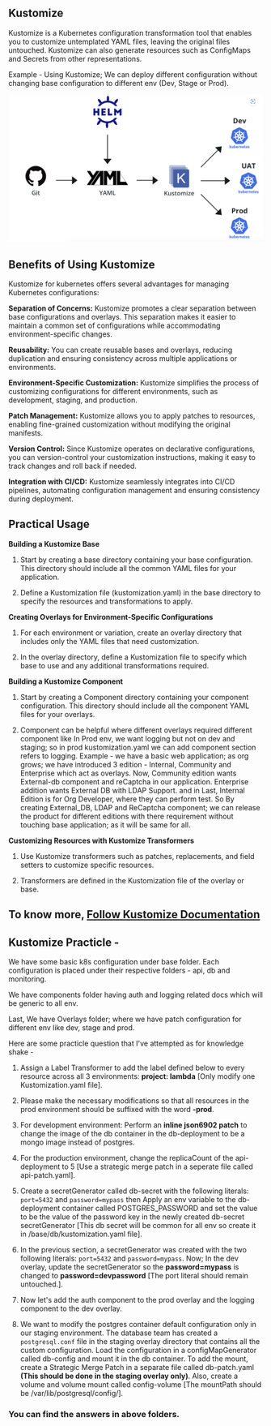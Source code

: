 ## Kustomize

Kustomize is a Kubernetes configuration transformation tool that enables you to customize untemplated YAML files, leaving the original files untouched. Kustomize can also generate resources such as ConfigMaps and Secrets from other representations.

Example - Using Kustomize; We can deploy different configuration without changing base configuration to different env (Dev, Stage or Prod).

<img title="Kustomize with GitOps" alt="Deploying different configuration to each Env server using Kustomize" src="/img.png">

## Benefits of Using Kustomize

Kustomize for kubernetes offers several advantages for managing Kubernetes configurations:

**Separation of Concerns:** Kustomize promotes a clear separation between base configurations and overlays. This separation makes it easier to maintain a common set of configurations while accommodating environment-specific changes.

**Reusability:** You can create reusable bases and overlays, reducing duplication and ensuring consistency across multiple applications or environments.

**Environment-Specific Customization:** Kustomize simplifies the process of customizing configurations for different environments, such as development, staging, and production.

**Patch Management:** Kustomize allows you to apply patches to resources, enabling fine-grained customization without modifying the original manifests.

**Version Control:** Since Kustomize operates on declarative configurations, you can version-control your customization instructions, making it easy to track changes and roll back if needed.

**Integration with CI/CD:** Kustomize seamlessly integrates into CI/CD pipelines, automating configuration management and ensuring consistency during deployment.

## Practical Usage

**Building a Kustomize Base** 

1. Start by creating a base directory containing your base configuration. This directory should include all the common YAML files for your application.
 
2. Define a Kustomization file (kustomization.yaml) in the base directory to specify the resources and transformations to apply.
 
**Creating Overlays for Environment-Specific Configurations**

1. For each environment or variation, create an overlay directory that includes only the YAML files that need customization.
 
2. In the overlay directory, define a Kustomization file to specify which base to use and any additional transformations required.

**Building a Kustomize Component** 

1. Start by creating a Component directory containing your component configuration. This directory should include all the component YAML files for your overlays.
 
2. Component can be helpful where different overlays required different component like In Prod env, we want logging but not on dev and staging; so in prod kustomization.yaml we can add component section refers to logging.
Example - we have a basic web application; as org grows; we have introduced 3 edition - Internal, Community and Enterprise which act as overlays. Now, Community edition wants External-db component and reCaptcha in our application. Enterprise addition wants External DB with LDAP Support. and in Last, Internal Edition is for Org Developer, where they can perform test.
So By creating External_DB, LDAP and ReCaptcha component; we can release the product for different editions with there requirement without touching base application; as it will be same for all. 

**Customizing Resources with Kustomize Transformers**

1. Use Kustomize transformers such as patches, replacements, and field setters to customize specific resources.
 
2. Transformers are defined in the Kustomization file of the overlay or base.

## To know more, [Follow Kustomize Documentation](https://kubectl.docs.kubernetes.io/guides/)

## Kustomize Practicle -
We have some basic k8s configuration under base folder. Each configuration is placed under their respective folders - api, db and monitoring. 

We have components folder having auth and logging related docs which will be generic to all env. 

Last, We have Overlays folder; where we have patch configuration for different env like dev, stage and prod. 

Here are some practicle question that I've attempted as for knowledge shake - 
1. Assign a Label Transformer to add the label defined below to every resource across all 3 environments: **project: lambda** [Only modify one Kustomization.yaml file].

2. Please make the necessary modifications so that all resources in the prod environment should be suffixed with the word **-prod**.

3. For development environment: Perform an **inline json6902 patch** to change the image of the db container in the db-deployment to be a mongo image instead of postgres.

4. For the production environment, change the replicaCount of the api-deployment to 5 [Use a strategic merge patch in a seperate file called api-patch.yaml].

5. Create a secretGenerator called db-secret with the following literals: `port=5432` and `password=mypass` then Apply an env variable to the db-deployment container called POSTGRES_PASSWORD and set the value to be the value of the password key in the newly created db-secret secretGenerator [This db secret will be common for all env so create it in /base/db/kustomization.yaml file]. 

6. In the previous section, a secretGenerator was created with the two following literals: `port=5432` and `password=mypass`. Now; In the dev overlay, update the secretGenerator so the **password=mypass** is changed to **password=devpassword** [The port literal should remain untouched.].

7. Now let's add the auth component to the prod overlay and the logging component to the dev overlay.

8. We want to modify the postgres container default configuration only in our staging environment. The database team has created a `postgresql.conf` file in the staging overlay directory that contains all the custom configuration.
Load the configuration in a configMapGenerator called db-config and mount it in the db container. To add the mount, create a Strategic Merge Patch in a separate file called db-patch.yaml **(This should be done in the staging overlay only)**. Also, create a volume and volume mount called config-volume [The mountPath should be /var/lib/postgresql/config/].

### You can find the answers in above folders. 
